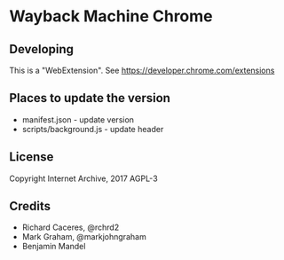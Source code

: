 # Wayback Machine Chrome

## Developing

This is a "WebExtension". See https://developer.chrome.com/extensions


## Places to update the version

- manifest.json - update version
- scripts/background.js - update header


## License

Copyright Internet Archive, 2017
AGPL-3


## Credits

- Richard Caceres, @rchrd2
- Mark Graham, @markjohngraham
- Benjamin Mandel